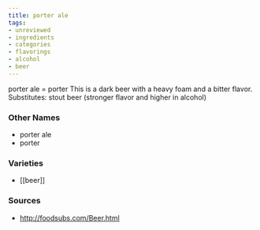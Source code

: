 ```yaml
---
title: porter ale
tags:
- unreviewed
- ingredients
- categories
- flavorings
- alcohol
- beer
---
```

porter ale = porter This is a dark beer with a heavy foam and a bitter flavor. Substitutes: stout beer (stronger flavor and higher in alcohol)

### Other Names

* porter ale
* porter

### Varieties

* [[beer]]

### Sources
* http://foodsubs.com/Beer.html
